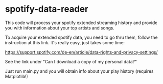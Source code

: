 # spotify-data-reader
This code will process your spotify extended
streaming history and provide you with information
about your top artists and songs.

To acquire your extended spotify data, you need to go thru
them, follow the instruction at this link. It's really easy, 
just takes some time:

https://support.spotify.com/de-en/article/data-rights-and-privacy-settings/

See the link under "Can I download a copy of my personal data?"

Just run main.py and you will obtain info about your play history
(requires Matplotlib!)
